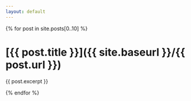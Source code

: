 ```yaml
---
layout: default
---
```


{% for post in site.posts[0..10] %}
# [{{ post.title }}]({{ site.baseurl }}/{{ post.url }})

{{ post.excerpt }}

{% endfor %}
